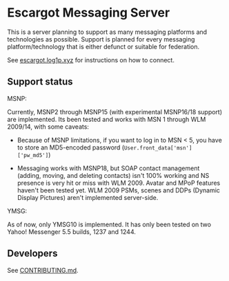 # Escargot Messaging Server

This is a server planning to support as many messaging platforms and technologies as possible. Support is planned for every messaging platform/technology that is either defunct or suitable for federation.

See [escargot.log1p.xyz](https://escargot.log1p.xyz) for instructions on how to connect.


## Support status

MSNP:

Currently, MSNP2 through MSNP15 (with experimental MSNP16/18 support) are implemented. Its been tested and works with MSN 1 through WLM 2009/14, with some caveats:

- Because of MSNP limitations, if you want to log in to MSN < 5, you have to store an MD5-encoded password (`User.front_data['msn']['pw_md5']`)

- Messaging works with MSNP18, but SOAP contact management (adding, moving, and deleting contacts) isn't 100% working and NS presence is very hit or miss with WLM 2009. Avatar and MPoP features haven't been tested yet. WLM 2009 PSMs, scenes and DDPs (Dynamic Display Pictures) aren't implemented server-side.

YMSG:

As of now, only YMSG10 is implemented. It has only been tested on two Yahoo! Messenger 5.5 builds, 1237 and 1244.

## Developers

See [CONTRIBUTING.md](/CONTRIBUTING.md).
